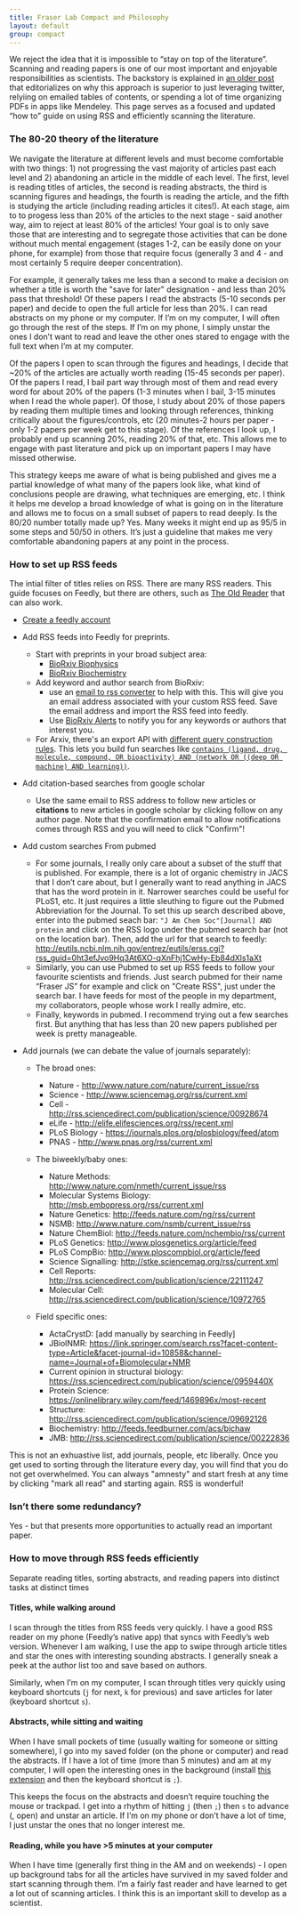 ```yaml
---
title: Fraser Lab Compact and Philosophy
layout: default
group: compact
---
```


We reject the idea that it is impossible to “stay on top of the literature”. Scanning and reading papers is one of our most important and enjoyable responsibilities as scientists. The backstory is explained in [an older post](https://fraserlab.com/2013/09/28/The-Fraser-Lab-method-of-following-the-scientific-literature/) that editorializes on why this approach is superior to just leveraging twitter, relyiing on emailed tables of contents, or spending a lot of time organizing PDFs in apps like Mendeley. This page serves as a focused and updated “how to” guide on using RSS and efficiently scanning the literature.

### The 80-20 theory of the literature

We navigate the literature at different levels and must become comfortable with two things: 1) not progressing the vast majority of articles past each level and 2) abandoning an article in the middle of each level. The first, level is reading titles of articles, the second is reading abstracts, the third is scanning figures and headings, the fourth is reading the article, and the fifth is studying the article (including reading articles it cites!). At each stage, aim to to progess less than 20% of the articles to the next stage - said another way, aim to reject at least 80% of the articles! Your goal is to only save those that are interesting and to segregate those activities that can be done without much mental engagement (stages 1-2, can be easily done on your phone, for example) from those that require focus (generally 3 and 4 - and most certainly 5 require deeper concentration).

For example, it generally takes me less than a second to make a decision on whether a title is worth the "save for later" designation - and less than 20% pass that threshold! Of these papers I read the abstracts (5-10 seconds per paper) and decide to open the full article for less than 20%.  I can read abstracts on my phone or my computer. If I’m on my computer, I will often go through the rest of the steps. If I’m on my phone, I simply unstar the ones I don’t want to read and leave the other ones stared to engage with the full text when I’m at my computer.

Of the papers I open to scan through the figures and headings, I decide that ~20% of the articles are actually worth reading (15-45 seconds per paper).   Of the papers I read, I bail part way through most of them and read every word for about 20% of the papers (1-3 minutes when I bail, 3-15 minutes when I read the whole paper). Of those, I study about 20% of those papers by reading them multiple times and looking through references, thinking critically about the figures/controls, etc (20 minutes-2 hours per paper - only 1-2 papers per week get to this stage). Of the references I look up, I probably end up scanning 20%, reading 20% of that, etc. This allows me to engage with past literature and pick up on important papers I may have missed otherwise.

This strategy keeps me aware of what is being published and gives me a partial knowledge of what many of the papers look like, what kind of conclusions people are drawing, what techniques are emerging, etc.  I think it helps me develop a broad knowledge of what is going on in the literature and allows me to focus on a small subset of papers to read deeply. Is the 80/20 number totally made up? Yes. Many weeks it might end up as 95/5 in some steps and 50/50 in others.  It’s just a guideline that makes me very comfortable abandoning papers at any point in the process.

### How to set up RSS feeds

The intial filter of titles relies on RSS. There are many RSS readers. This guide focuses on Feedly, but there are others, such as [The Old Reader](http://theoldreader.com/) that can also work.

* [Create a feedly account](http://cloud.feedly.com/#start)
* Add RSS feeds into Feedly for preprints.
  * Start with preprints in your broad subject area:
    * [BioRxiv Biophysics](https://connect.biorxiv.org/biorxiv_xml.php?subject=biophysics)
    * [BioRxiv Biochemistry](http://connect.biorxiv.org/biorxiv_xml.php?subject=biochemistry)
  * Add keyword and author search from BioRxiv:
    * use an [email to rss converter](https://www.kill-the-newsletter.com/) to help with this. This will give you an email address associated with your custom RSS feed. Save the email address and import the RSS feed into feedly.
    * Use [BioRxiv Alerts](https://www.biorxiv.org/alerts) to notify you for any keywords or authors that interest you.
  * For Arxiv, there's an export API with [different query construction rules](https://arxiv.org/help/api/user-manual#query_details). This lets you build fun searches like [`contains (ligand, drug, molecule, compound, OR bioactivity) AND (network OR ((deep OR machine) AND learning))`](http://export.arxiv.org/api/query?search_query=all:%28ligand+OR+drug+OR+molecule+OR+compound+OR+bioactivity%29+AND+%28network+OR+%28%28deep+OR+machine%29+AND+learning%29%29).
* Add citation-based searches from google scholar
  * Use the same email to RSS address to follow new articles or **citations** to new articles in google scholar by clicking follow on any author page. Note that the confirmation email to allow notifications comes through RSS and you will need to click "Confirm"!
* Add custom searches From pubmed
  * For some journals, I really only care about a subset of the stuff that is published. For example, there is a lot of organic chemistry in JACS that I don’t care about, but I generally want  to read anything in JACS that has the word protein in it. Narrower searches could be useful for PLoS1, etc. It just requires a little sleuthing to figure out the Pubmed Abbreviation for the Journal. To set this up search described above, enter into the pubmed seach bar: `"J Am Chem Soc"[Journal] AND protein` and click on the RSS logo under the pubmed search bar (not on the location bar). Then, add the url for that search to feedly: <http://eutils.ncbi.nlm.nih.gov/entrez/eutils/erss.cgi?rss_guid=0ht3efJvo9Hq3At6XO-qXnFhj1CwHy-Eb84dXls1aXt>
  * Similarly, you can use Pubmed to set up RSS feeds to follow your favourite scientists and friends. Just search pubmed for their name “Fraser JS” for example and click on "Create RSS", just under the search bar.  I have feeds for most of the people in my department, my collaborators, people whose work I really admire, etc.
  * Finally, keywords in pubmed. I recommend trying out a few searches first. But anything that has less than 20 new papers published per week is pretty manageable.

* Add journals (we can debate the value of journals separately):
  * The broad ones:
    * Nature - <http://www.nature.com/nature/current_issue/rss>
    * Science - <http://www.sciencemag.org/rss/current.xml>
    * Cell - <http://rss.sciencedirect.com/publication/science/00928674>
    * eLife - <http://elife.elifesciences.org/rss/recent.xml>
    * PLoS Biology - <https://journals.plos.org/plosbiology/feed/atom>
    * PNAS - <http://www.pnas.org/rss/current.xml>
  * The biweekly/baby ones:
    * Nature Methods: <http://www.nature.com/nmeth/current_issue/rss>
    * Molecular Systems Biology: <http://msb.embopress.org/rss/current.xml>
    * Nature Genetics: <http://feeds.nature.com/ng/rss/current>
    * NSMB: <http://www.nature.com/nsmb/current_issue/rss>
    * Nature ChemBiol: <http://feeds.nature.com/nchembio/rss/current>
    * PLoS Genetics: <http://www.plosgenetics.org/article/feed>
    * PLoS CompBio: <http://www.ploscompbiol.org/article/feed>
    * Science Signalling: <http://stke.sciencemag.org/rss/current.xml>
    * Cell Reports: <http://rss.sciencedirect.com/publication/science/22111247>
    * Molecular Cell: <http://rss.sciencedirect.com/publication/science/10972765>

  * Field specific ones: 
    * ActaCrystD: \[add manually by searching in Feedly\]
    * JBiolNMR: <https://link.springer.com/search.rss?facet-content-type=Article&facet-journal-id=10858&channel-name=Journal+of+Biomolecular+NMR>
    * Current opinion in structural biology: <https://rss.sciencedirect.com/publication/science/0959440X>
    * Protein Science: <https://onlinelibrary.wiley.com/feed/1469896x/most-recent>
    * Structure: <http://rss.sciencedirect.com/publication/science/09692126>
    * Biochemistry: <http://feeds.feedburner.com/acs/bichaw>
    * JMB: <http://rss.sciencedirect.com/publication/science/00222836>

This is not an exhuastive list, add journals, people, etc liberally. Once you get used to sorting through the literature every day, you will find that you do not get overwhelmed. You can always "amnesty" and start fresh at any time by clicking "mark all read" and starting again. RSS is wonderful!
### Isn’t there some redundancy?

Yes - but that presents more opportunities to actually read an important paper.

### How to move through RSS feeds efficiently

Separate reading titles, sorting abstracts, and reading papers into distinct tasks at distinct times

#### Titles, while walking around

I scan through the titles from RSS feeds very quickly. I have a good RSS reader on my phone (Feedly’s native app) that syncs with Feedly’s web version. Whenever I am walking, I use the app to swipe through article titles and star the ones with interesting sounding abstracts. I generally sneak a peek at the author list too and save based on authors.

Similarly, when I’m on my computer, I scan through titles very quickly using keyboard shortcuts (`j` for next, `k` for previous) and save articles for later (keyboard shortcut `s`).  

#### Abstracts, while sitting and waiting

When I have small pockets of time (usually waiting for someone or sitting somewhere), I go into my saved folder (on the phone or computer) and read the abstracts.  If I have a lot of time (more than 5 minutes) and am at my computer, I will open the interesting ones in the background (install [this extension](https://chrome.google.com/webstore/detail/feedly-background-tab/gjlijkhcebalcchkhgaiflaooghmoegk) and then the keyboard shortcut is `;`).

This keeps the focus on the abstracts and doesn’t require touching the mouse or trackpad.  I get into a rhythm of hitting `j` (then `;`) then `s` to advance (, open) and unstar an article.  If I’m on my phone or don’t have a lot of time, I just unstar the ones that no longer interest me.

#### Reading, while you have >5 minutes at your computer

When I have time (generally first thing in the AM and on weekends) - I open up background tabs for all the articles have survived in my saved folder and start scanning through them.  I’m a fairly fast reader and have learned to get a lot out of scanning articles. I think this is an important skill to develop as a scientist.
